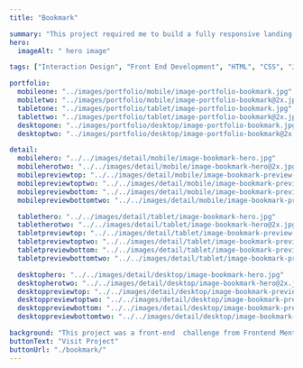 ```yaml
---
title: "Bookmark"

summary: "This project required me to build a fully responsive landing page to the designs provided. I used HTML5, along with CSS Grid and JavaScript for the areas that required interactivity, such as the features section."
hero:
  imageAlt: " hero image"

tags: ["Interaction Design", "Front End Development", "HTML", "CSS", "JS"]

portfolio:
  mobileone: "../images/portfolio/mobile/image-portfolio-bookmark.jpg"
  mobiletwo: "../images/portfolio/mobile/image-portfolio-bookmark@2x.jpg"
  tabletone: "../images/portfolio/tablet/image-portfolio-bookmark.jpg"
  tablettwo: "../images/portfolio/tablet/image-portfolio-bookmark@2x.jpg"
  desktopone: "../images/portfolio/desktop/image-portfolio-bookmark.jpg"
  desktoptwo: "../images/portfolio/desktop/image-portfolio-bookmark@2x.jpg"

detail:
  mobilehero: "../../images/detail/mobile/image-bookmark-hero.jpg"
  mobileherotwo: "../../images/detail/mobile/image-bookmark-hero@2x.jpg"
  mobilepreviewtop: "../../images/detail/mobile/image-bookmark-preview-1.jpg"
  mobilepreviewtoptwo: "../../images/detail/mobile/image-bookmark-preview-1@2x.jpg"
  mobilepreviewbottom: "../../images/detail/mobile/image-bookmark-preview-2.jpg"
  mobilepreviewbottomtwo: "../../images/detail/mobile/image-bookmark-preview-2@2x.jpg"

  tablethero: "../../images/detail/tablet/image-bookmark-hero.jpg"
  tabletherotwo: "../../images/detail/tablet/image-bookmark-hero@2x.jpg"
  tabletpreviewtop: "../../images/detail/tablet/image-bookmark-preview-1.jpg"
  tabletpreviewtoptwo: "../../images/detail/tablet/image-bookmark-preview-1@2x.jpg"
  tabletpreviewbottom: "../../images/detail/tablet/image-bookmark-preview-2.jpg"
  tabletpreviewbottomtwo: "../../images/detail/tablet/image-bookmark-preview-2@2x.jpg"

  desktophero: "../../images/detail/desktop/image-bookmark-hero.jpg"
  desktopherotwo: "../../images/detail/desktop/image-bookmark-hero@2x.jpg"
  desktoppreviewtop: "../../images/detail/desktop/image-bookmark-preview-1.jpg"
  desktoppreviewtoptwo: "../../images/detail/desktop/image-bookmark-preview-1@2x.jpg"
  desktoppreviewbottom: "../../images/detail/desktop/image-bookmark-preview-2.jpg"
  desktoppreviewbottomtwo: "../../images/detail/desktop/image-bookmark-preview-2@2x.jpg"

background: "This project was a front-end  challenge from Frontend Mentor. It’s a platform that enables you to practice building websites to a design and project brief. Each challenge includes mobile and desktop designs to show how the website should look at different screen sizes. Creating these projects has helped me refine my workflow and solve real-world coding problems. I’ve learned something new with each project, helping me to improve and adapt my style."
buttonText: "Visit Project"
buttonUrl: "./bookmark/"
---
```

